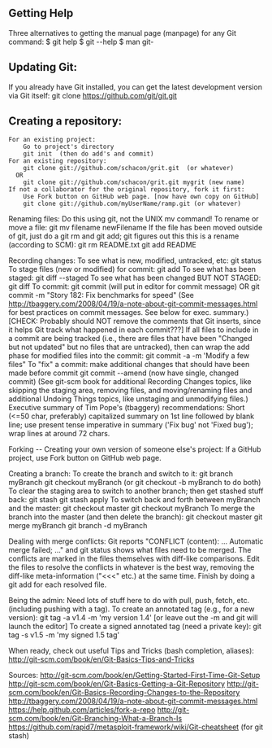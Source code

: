 ## Getting Help #

Three alternatives to getting the manual page (manpage) for any Git command:
    $ git help <verb>
    $ git <verb> --help
    $ man git-<verb>

## Updating Git: #

If you already have Git installed, you can get the latest development
version via Git itself:
    git clone https://github.com/git/git.git

## Creating a repository: #
    For an existing project:
        Go to project's directory
        git init  (then do add's and commit)
    For an existing repository:
        git clone git://github.com/schacon/grit.git  (or whatever)
      OR
        git clone git://github.com/schacon/grit.git mygrit (new name)
    If not a collaborator for the original repository, fork it first:
        Use Fork button on GitHub web page. [now have own copy on GitHub]
        git clone git://github.com/myUserName/ramp.git (or whatever)

Renaming files:  Do this using git, not the UNIX mv command!
    To rename or move a file:
        git mv filename newFilename
    If the file has been moved outside of git, just do a git rm and
    git add; git figures out this this is a rename (according to SCM):
        git rm README.txt
        git add README

Recording changes:
    To see what is new, modified, untracked, etc:
        git status
    To stage files (new or modified) for commit:
        git add <file>
    To see what has been staged:
        git diff --staged
    To see what has been changed BUT NOT STAGED:
        git diff
    To commit:
        git commit (will put in editor for commit message)
      OR
        git commit -m  "Story 182: Fix benchmarks for speed"
      (See http://tbaggery.com/2008/04/19/a-note-about-git-commit-messages.html
      for best practices on commit messages.  See below for exec. summary.)
      [CHECK: Probably should NOT remove the comments that Git
      inserts, since it helps Git track what happened in each commit???]
    If all files to include in a commit are being tracked (i.e., there
    are files that have been "Changed but not updated" but no files that
    are untracked), then can wrap the add phase for modified files into
    the commit:
        git commit -a -m 'Modify a few files"
    To "fix" a commit:
        make additional changes that should have been made before commit
        git commit --amend (now have single, changed commit)
    (See git-scm book for additional Recording Changes topics, like
    skipping the staging area, removing files, and moving/renaming
    files and additional Undoing Things topics, like unstaging and
    unmodifying files.)
  Executive summary of Tim Pope's (tbaggery) recommendations:
      Short (<=50 char, preferably) capitalized summary on 1st line followed
      by blank line; use present tense imperative in summary ('Fix bug' not
      'Fixed bug'); wrap lines at around 72 chars.

Forking -- Creating your own version of someone else's project:
    If a GitHub project, use Fork button on GitHub web page.

Creating a branch:
    To create the branch and switch to it:
        git branch myBranch
        git checkout myBranch  (or git checkout -b myBranch to do both)
    To clear the staging area to switch to another branch; then get stashed stuff back:
        git stash
        git stash apply
    To switch back and forth between myBranch and the master:
        git checkout master
        git checkout myBranch
    To merge the branch into the master (and then delete the branch):
        git checkout master
        git merge myBranch
        git branch -d myBranch

Dealing with merge conflicts:
    Git reports "CONFLICT (content): ...  Automatic merge failed; ..."
    and git status shows what files need to be merged.  The conflicts
    are marked in the files themselves with diff-like comparisons.  Edit
    the files to resolve the conflicts in whatever is the best way,
    removing the diff-like meta-information ("<<<" etc.) at the same
    time.  Finish by doing a git add for each resolved file.

Being the admin:
    Need lots of stuff here to do with pull, push, fetch, etc.
       (including pushing with a tag).
    To create an annotated tag (e.g., for a new version):
        git tag -a v1.4 -m 'my version 1.4'
            [or leave out the -m and git will launch the editor]
    To create a signed annotated tag (need a private key):
        git tag -s v1.5 -m 'my signed 1.5 tag'

When ready, check out useful Tips and Tricks (bash completion, aliases):
    http://git-scm.com/book/en/Git-Basics-Tips-and-Tricks


Sources:
  http://git-scm.com/book/en/Getting-Started-First-Time-Git-Setup
  http://git-scm.com/book/en/Git-Basics-Getting-a-Git-Repository
  http://git-scm.com/book/en/Git-Basics-Recording-Changes-to-the-Repository
  http://tbaggery.com/2008/04/19/a-note-about-git-commit-messages.html
  https://help.github.com/articles/fork-a-repo
  http://git-scm.com/book/en/Git-Branching-What-a-Branch-Is
  https://github.com/rapid7/metasploit-framework/wiki/Git-cheatsheet (for git stash)
